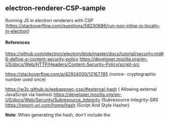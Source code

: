 ## electron-renderer-CSP-sample
Running JS in electron renderers with CSP (https://stackoverflow.com/questions/58230686/run-non-inline-js-locally-in-electron)

#### References

https://github.com/electron/electron/blob/master/docs/tutorial/security.md#6-define-a-content-security-policy
https://developer.mozilla.org/en-US/docs/Web/HTTP/Headers/Content-Security-Policy/script-src

https://stackoverflow.com/a/42924000/12167785 (nonce- cryptographic number used once)

https://w3c.github.io/webappsec-csp/#external-hash ( Allowing external JavaScript via hashes)
https://developer.mozilla.org/en-US/docs/Web/Security/Subresource_Integrity (Subresource Integrity-SRI)<br/>
https://report-uri.com/home/hash (Script And Style Hasher)

**Note**: When generating the hash, don't include the <script> or <style> tags and note that capitalization and whitespace matter, including leading or trailing whitespace
